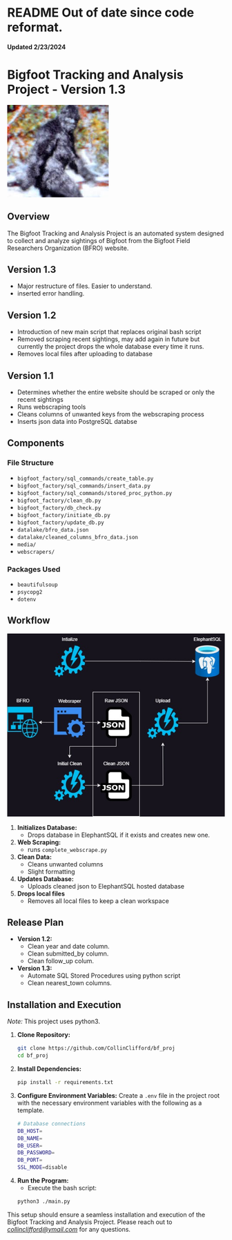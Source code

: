 # README Out of date since code reformat.


#### Updated 2/23/2024

# Bigfoot Tracking and Analysis Project - Version 1.3
![Patterson-Gimlin Bigfoot](./media/bf.jpeg)

## Overview
The Bigfoot Tracking and Analysis Project is an automated system designed to collect and analyze sightings of Bigfoot from the Bigfoot Field Researchers Organization (BFRO) website.  

## Version 1.3
- Major restructure of files.  Easier to understand.
- inserted error handling.
## Version 1.2
- Introduction of new main script that replaces original bash script
- Removed scraping recent sightings, may add again in future but currently the project drops the whole database every time it runs.
- Removes local files after uploading to database
## Version 1.1
- Determines whether the entire website should be scraped or only the recent sightings
- Runs webscraping tools
- Cleans columns of unwanted keys from the webscraping process
- Inserts json data into PostgreSQL databse

## Components
### File Structure
- `bigfoot_factory/sql_commands/create_table.py`
- `bigfoot_factory/sql_commands/insert_data.py`
- `bigfoot_factory/sql_commands/stored_proc_python.py`
- `bigfoot_factory/clean_db.py`
- `bigfoot_factory/db_check.py`
- `bigfoot_factory/initiate_db.py`
- `bigfoot_factory/update_db.py`
- `datalake/bfro_data.json`
- `datalake/cleaned_columns_bfro_data.json`
- `media/`
- `webscrapers/`

### Packages Used
- `beautifulsoup`
- `psycopg2`
- `dotenv`

## Workflow
![version 1.2 architecture](./media/version_one_architecture.jpg)
1. **Initializes Database:**
    - Drops database in ElephantSQL if it exists and creates new one.
2. **Web Scraping:**
    - runs `complete_webscrape.py`
3. **Clean Data:**
    - Cleans unwanted columns
    - Slight formatting
4. **Updates Database:**
    - Uploads cleaned json to ElephantSQL hosted database
5. **Drops local files**
    - Removes all local files to keep a clean workspace

## Release Plan
- **Version 1.2:**
    - Clean year and date column.
    - Clean submitted_by column.
    - Clean follow_up colum.
- **Version 1.3:**
    - Automate SQL Stored Procedures using python script
    - Clean nearest_town columns.

## Installation and Execution
*Note:* This project uses python3.
1. **Clone Repository:**
    ```bash
    git clone https://github.com/CollinClifford/bf_proj
    cd bf_proj
2. **Install Dependencies:**
    ```bash
    pip install -r requirements.txt
3. **Configure Environment Variables:**
    Create a `.env` file in the project root with the necessary environment variables with the following as a template.
    ```bash
    # Database connections
    DB_HOST=
    DB_NAME=
    DB_USER=
    DB_PASSWORD=
    DB_PORT=
    SSL_MODE=disable
4. **Run the Program:**
    - Execute the bash script:
    ```bash
    python3 ./main.py

This setup should ensure a seamless installation and execution of the Bigfoot Tracking and Analysis Project.  Please reach out to *collinclifford@ymail.com* for any questions.